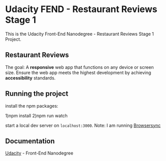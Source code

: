 # Udacity FEND - Restaurant Reviews Stage 1

This is the Udacity Front-End Nanodegree - Restaurant Reviews Stage 1 Project.

## Restaurant Reviews
The goal: A **responsive** web app that functions on any device or screen size. Ensure the web app meets the highest development by achieving **accessibility** standards.

## Running the project

install the npm packages:

1)npm install
2)npm run watch

start a local dev server on `localhost:3000`.
Note: I am running [Browsersync](https://browsersync.io/)

## Documentation
[Udacity](https://www.udacity.com/) - Front-End Nanodegree
